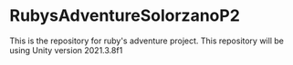 # RubysAdventureSolorzanoP2
This is the repository for ruby's adventure project.
This repository will be using Unity version 2021.3.8f1
